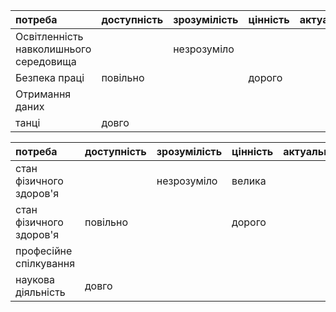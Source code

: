 
|потреба	|доступність	|зрозумілість	|цінність	|актуальність|
|:-       |:-           |:-           |:-       |:-          |
|	Освітленність навколишнього середовища| |незрозуміло|
|Безпека праці|повільно|    |дорого|    |
|	Отримання даних||
|танці|довго| |

|потреба    |доступність    |зрозумілість    |цінність    |актуальність|
|:-       |:-           |:-           |:-       |:-          |
|стан фізичного здоров'я| |незрозуміло|велика
|стан фізичного здоров'я|повільно|    |дорого|    |
|професійне спілкування||
|наукова діяльність|довго| |
